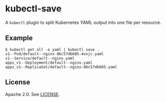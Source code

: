 # kubectl-save

A `kubectl` plugin to split Kubernetes YAML output into one file per
resource.

## Example

```shell
$ kubectl get all -o yaml | kubectl save .
v1--Pod/default--nginx-86c57db685-4vnjc.yaml
v1--Service/default--nginx.yaml
apps_v1--Deployment/default--nginx.yaml
apps_v1--ReplicaSet/default--nginx-86c57db685.yaml
```

## License

Apache 2.0. See [LICENSE](LICENSE).
